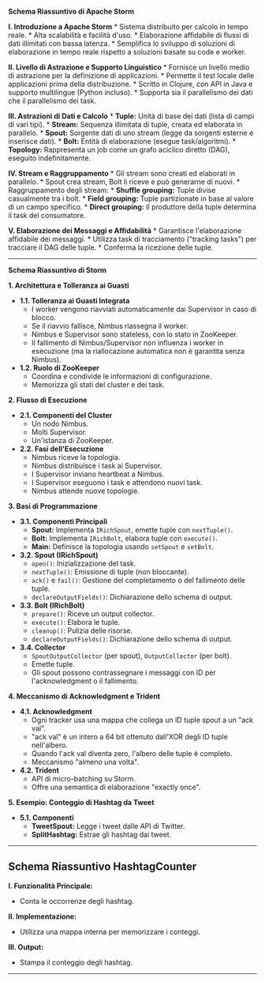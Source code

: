 
**Schema Riassuntivo di Apache Storm**

**I. Introduzione a Apache Storm**
    *   Sistema distribuito per calcolo in tempo reale.
    *   Alta scalabilità e facilità d'uso.
    *   Elaborazione affidabile di flussi di dati illimitati con bassa latenza.
    *   Semplifica lo sviluppo di soluzioni di elaborazione in tempo reale rispetto a soluzioni basate su code e worker.

**II. Livello di Astrazione e Supporto Linguistico**
    *   Fornisce un livello medio di astrazione per la definizione di applicazioni.
    *   Permette il test locale delle applicazioni prima della distribuzione.
    *   Scritto in Clojure, con API in Java e supporto multilingue (Python incluso).
    *   Supporta sia il parallelismo dei dati che il parallelismo dei task.

**III. Astrazioni di Dati e Calcolo**
    *   **Tuple:** Unità di base dei dati (lista di campi di vari tipi).
    *   **Stream:** Sequenza illimitata di tuple, creata ed elaborata in parallelo.
    *   **Spout:** Sorgente dati di uno stream (legge da sorgenti esterne e inserisce dati).
    *   **Bolt:** Entità di elaborazione (esegue task/algoritmi).
    *   **Topology:** Rappresenta un job come un grafo aciclico diretto (DAG), eseguito indefinitamente.

**IV. Stream e Raggruppamento**
    *   Gli stream sono creati ed elaborati in parallelo.
    *   Spout crea stream, Bolt li riceve e può generarne di nuovi.
    *   Raggruppamento degli stream:
        *   **Shuffle grouping:** Tuple divise casualmente tra i bolt.
        *   **Field grouping:** Tuple partizionate in base al valore di un campo specifico.
        *   **Direct grouping:** Il produttore della tuple determina il task del consumatore.

**V. Elaborazione dei Messaggi e Affidabilità**
    *   Garantisce l'elaborazione affidabile dei messaggi.
    *   Utilizza task di tracciamento ("tracking tasks") per tracciare il DAG delle tuple.
    *   Conferma la ricezione delle tuple.

---

**Schema Riassuntivo di Storm**

**1. Architettura e Tolleranza ai Guasti**

*   **1.1. Tolleranza ai Guasti Integrata**
    *   I worker vengono riavviati automaticamente dai Supervisor in caso di blocco.
    *   Se il riavvio fallisce, Nimbus riassegna il worker.
    *   Nimbus e Supervisor sono stateless, con lo stato in ZooKeeper.
    *   Il fallimento di Nimbus/Supervisor non influenza i worker in esecuzione (ma la riallocazione automatica non è garantita senza Nimbus).
*   **1.2. Ruolo di ZooKeeper**
    *   Coordina e condivide le informazioni di configurazione.
    *   Memorizza gli stati del cluster e dei task.

**2. Flusso di Esecuzione**

*   **2.1. Componenti del Cluster**
    *   Un nodo Nimbus.
    *   Molti Supervisor.
    *   Un'istanza di ZooKeeper.
*   **2.2. Fasi dell'Esecuzione**
    *   Nimbus riceve la topologia.
    *   Nimbus distribuisce i task ai Supervisor.
    *   I Supervisor inviano heartbeat a Nimbus.
    *   I Supervisor eseguono i task e attendono nuovi task.
    *   Nimbus attende nuove topologie.

**3. Basi di Programmazione**

*   **3.1. Componenti Principali**
    *   **Spout:** Implementa `IRichSpout`, emette tuple con `nextTuple()`.
    *   **Bolt:** Implementa `IRichBolt`, elabora tuple con `execute()`.
    *   **Main:** Definisce la topologia usando `setSpout` e `setBolt`.
*   **3.2. Spout (IRichSpout)**
    *   `open()`: Inizializzazione del task.
    *   `nextTuple()`: Emissione di tuple (non bloccante).
    *   `ack()` e `fail()`: Gestione del completamento o del fallimento delle tuple.
    *   `declareOutputFields()`: Dichiarazione dello schema di output.
*   **3.3. Bolt (IRichBolt)**
    *   `prepare()`: Riceve un output collector.
    *   `execute()`: Elabora le tuple.
    *   `cleanup()`: Pulizia delle risorse.
    *   `declareOutputFields()`: Dichiarazione dello schema di output.
*   **3.4. Collector**
    *   `SpoutOutputCollector` (per spout), `OutputCollector` (per bolt).
    *   Emette tuple.
    *   Gli spout possono contrassegnare i messaggi con ID per l'acknowledgment o il fallimento.

**4. Meccanismo di Acknowledgment e Trident**

*   **4.1. Acknowledgment**
    *   Ogni tracker usa una mappa che collega un ID tuple spout a un "ack val".
    *   "ack val" è un intero a 64 bit ottenuto dall'XOR degli ID tuple nell'albero.
    *   Quando l'ack val diventa zero, l'albero delle tuple è completo.
    *   Meccanismo "almeno una volta".
*   **4.2. Trident**
    *   API di micro-batching su Storm.
    *   Offre una semantica di elaborazione "exactly once".

**5. Esempio: Conteggio di Hashtag da Tweet**

*   **5.1. Componenti**
    *   **TweetSpout:** Legge i tweet dalle API di Twitter.
    *   **SplitHashtag:** Estrae gli hashtag dai tweet.

---

## Schema Riassuntivo HashtagCounter

**I. Funzionalità Principale:**

*   Conta le occorrenze degli hashtag.

**II. Implementazione:**

*   Utilizza una mappa interna per memorizzare i conteggi.

**III. Output:**

*   Stampa il conteggio degli hashtag.

---

